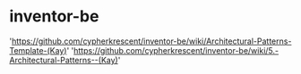 # inventor-be
'https://github.com/cypherkrescent/inventor-be/wiki/Architectural-Patterns-Template-(Kay)'
'https://github.com/cypherkrescent/inventor-be/wiki/5.-Architectural-Patterns--(Kay)'
